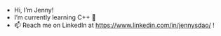 - Hi, I’m Jenny!
- I’m currently learning C++ 🌱
- 📫 Reach me on LinkedIn at https://www.linkedin.com/in/jennysdao/ !

<!---
jennysdao/jennysdao is a ✨ special ✨ repository because its `README.md` (this file) appears on your GitHub profile.
You can click the Preview link to take a look at your changes.
--->
